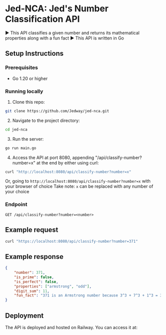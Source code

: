 # Jed-NCA: Jed's Number Classification API
▶️ This API classifies a given number and returns its mathematical properties along with a fun fact
▶️ This API is written in Go

## Setup Instructions
### Prerequisites
- Go 1.20 or higher

### Running locally
1. Clone this repo:
```bash
git clone https://github.com/Jedway/jed-nca.git
```
2. Navigate to the project directory:
```bash
cd jed-nca
```
3. Run the server:
```bash
go run main.go
```
4. Access the API at port 8080, appending "/api/classify-number?number=x" at the end by either using curl:
```bash
curl "http://localhost:8080/api/classify-number?number=x"
```
Or, going to `http://localhost:8080/api/classify-number?number=x` with your browser of choice
Take note: `x` can be replaced with any number of your choice

### Endpoint
`GET /api/classify-number?number=<number>`

## Example request

```bash
curl "https://localhost:8080/api/classify-number?number=371"
```
## Example response

```json
{
    "number": 371,
    "is_prime": false,
    "is_perfect": false,
    "properties": ["armstrong", "odd"],
    "digit_sum": 11,
    "fun_fact": "371 is an Armstrong number because 3^3 + 7^3 + 1^3 = 371"
}
```
## Deployment
The API is deployed and hosted on Railway. You can access it at:
